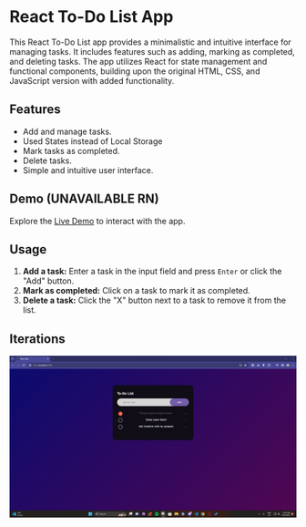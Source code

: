 # React To-Do List App

This React To-Do List app provides a minimalistic and intuitive interface for managing tasks. It includes features such as adding, marking as completed, and deleting tasks. The app utilizes React for state management and functional components, building upon the original HTML, CSS, and JavaScript version with added functionality.

## Features

- Add and manage tasks.
- Used States instead of Local Storage
- Mark tasks as completed.
- Delete tasks.
- Simple and intuitive user interface.

## Demo (UNAVAILABLE RN)

Explore the [Live Demo](https://1zhann.github.io/React-To-do-App-2.0/) to interact with the app. 

## Usage

1. **Add a task:** Enter a task in the input field and press `Enter` or click the "Add" button.
2. **Mark as completed:** Click on a task to mark it as completed.
3. **Delete a task:** Click the "X" button next to a task to remove it from the list.

## Iterations
![Iteration 1 Screenshot](images/screenshot1.png)
